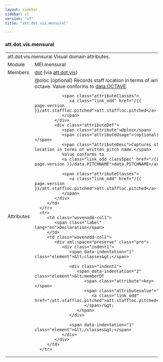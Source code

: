 ```yaml
---
layout: sidebar
sidebar: s1
version: "v3"
title: "att.dot.vis.mensural"

---
```


<div class="classSpec att">
   <h3 id="att.dot.vis.mensural">att.dot.vis.mensural</h3>
   <table class="wovenodd">
      <tr>
         <td colspan="2" class="wovenodd-col2">
            <span class="label">att.dot.vis.mensural</span> Visual domain attributes.
         </td>
      </tr>
      <tr>
         <td class="wovenodd-col1">
            <span class="label" lang="en">Module</span>
         </td>
         <td class="wovenodd-col2">MEI.mensural</td>
      </tr>
      <tr>
         <td class="wovenodd-col1">
            <span class="label" lang="en">Members</span>
         </td>
         <td class="wovenodd-col2">
            <div class="parent">
               <div>
                  <a class="link_odd_elementSpec" href="/{{ page.version }}/dot">dot</a>
                  <span> (via 
                     <a class="link_odd_classSpec" href="/{{ page.version }}/att.dot.vis">att.dot.vis</a>)
                  </span>
               </div>
            </div>
         </td>
      </tr>
      <tr>
         <td class="wovenodd-col1">
            <span class="label" lang="en">Attributes</span>
         </td>
         <td class="wovenodd-col2">
            <div class="attributeDef">
               <span class="attribute">@oloc</span>
               <span class="attributeUsage">(optional)</span>
               <span class="attributeDesc">Records staff location in terms of written octave.</span>
               Value conforms to 
               <a class="link_odd_classSpec" href="/{{ page.version }}/data.OCTAVE">data.OCTAVE</a>.
               
               <span class="attributeClasses">
                  <a class="link_odd" href="/{{ page.version }}/att.staffloc.pitched">att.staffloc.pitched</a>
               </span>
            </div>
            <div class="attributeDef">
               <span class="attribute">@ploc</span>
               <span class="attributeUsage">(optional)</span>
               <span class="attributeDesc">Captures staff location in terms of written pitch name.</span>
               Value conforms to 
               <a class="link_odd_classSpec" href="/{{ page.version }}/data.PITCHNAME">data.PITCHNAME</a>.
               
               <span class="attributeClasses">
                  <a class="link_odd" href="/{{ page.version }}/att.staffloc.pitched">att.staffloc.pitched</a>
               </span>
            </div>
         </td>
      </tr>
      <tr>
         <td class="wovenodd-col1">
            <span class="label" lang="en">Declaration</span>
         </td>
         <td class="wovenodd-col2">
            <div xml:space="preserve" class="pre">
               <div class="indent1">
                  <span data-indentation="1" class="element">&lt;classes&gt;</span>
                  
                  <div class="indent2">
                     <span data-indentation="2" class="element">&lt;memberOf 
                        <span class="attribute">key=</span>
                        <span class="attributevalue">"
                           <a class="link_odd" href="/att.staffloc.pitched">att.staffloc.pitched</a>"
                        </span>/&gt;
                     </span>
                  </div>
                  
                  <span data-indentation="1" class="element">&lt;/classes&gt;</span>
               </div>
            </div>
         </td>
      </tr>
   </table>
</div>